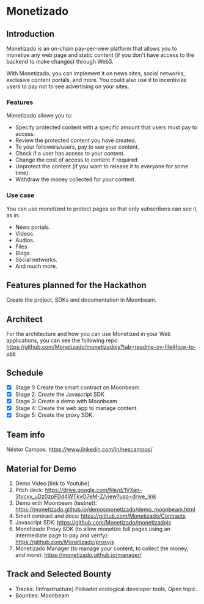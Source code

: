 # Monetizado
## Introduction

Monetizado is an on-chain pay-per-view platform that allows you to monetize any web page and static content (if you don't have access to the backend to make changes) through Web3.

With Monetizado, you can implement it on news sites, social networks, exclusive content portals, and more. You could also use it to incentivize users to pay not to see advertising on your sites.

### Features
Monetizado allows you to:
- Specify protected content with a specific amount that users must pay to access.
- Review the protected content you have created.
- To your followers/users, pay to see your content.
- Check if a user has access to your content.
- Change the cost of access to content if required.
- Unprotect the content (if you want to release it to everyone for some time).
- Withdraw the money collected for your content.

### Use case
You can use monetized to protect pages so that only subscribers can see it, as in:
- News portals.
- Videos.
- Audios.
- Files
- Blogs.
- Social networks.
- And much more.

## Features planned for the Hackathon

Create the project, SDKs and documentation in Moonbeam.

## Architect

For the architecture and how you can use Monetized in your Web applications, you can see the following repo: https://github.com/Monetizado/monetizadojs?tab=readme-ov-file#how-to-use

## Schedule

- [x] Stage 1: Create the smart contract on Moonbeam.
- [x] Stage 2: Create the Javascript SDK
- [x] Stage 3: Create a demo with Moonbeam
- [x] Stage 4: Create the web app to manage content.
- [x] Stage 5: Create the proxy SDK.

## Team info

Néstor Campos: https://www.linkedin.com/in/nescampos/

## Material for Demo
1. Demo Video [link to Youtube]
2. Pitch deck: https://drive.google.com/file/d/1VXan-3tvcvv_uDz0zpFDd4WTkvO7eM-Z/view?usp=drive_link
3. Demo with Moonbeam (testnet): https://monetizado.github.io/demosmonetizado/demo_moonbeam.html
4. Smart contract and docs: https://github.com/Monetizado/Contracts
5. Javascript SDK: https://github.com/Monetizado/monetizadojs
6. Monetizado Proxy SDK (to allow monetize full pages using an intermediate page to pay and verify): https://github.com/Monetizado/proxyjs
7. Monetizado Manager (to manage your content, to collect the money, and more): https://monetizado.github.io/manager/

## Track and Selected Bounty

- Tracks: (Infrastructure) Polkadot ecological developer tools, Open topic.
- Bounties: Moonbeam